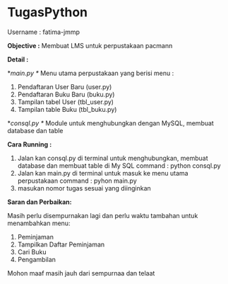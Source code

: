 # TugasPython
Username : fatima-jmmp

**Objective :**
Membuat LMS untuk perpustakaan pacmann

**Detail :**

**main.py \**
  Menu utama perpustakaan yang berisi menu :
  1. Pendaftaran User Baru (user.py)
  2. Pendaftaran Buku Baru (buku.py)
  3. Tampilan tabel User (tbl_user.py)
  4. Tampilan table Buku (tbl_buku.py)

**consql.py \**
Module untuk menghubungkan dengan MySQL, membuat database dan table 

**Cara Running :**

1. Jalan kan consql.py di terminal untuk menghubungkan, membuat database dan membuat table di My SQL
command : python consql.py
2. Jalan kan main.py di terminal untuk masuk ke menu utama perpustakaan
command : pyhon main.py
3. masukan nomor tugas sesuai yang diinginkan

**Saran dan Perbaikan:**

Masih perlu disempurnakan lagi dan perlu waktu tambahan untuk menambahkan menu:
1. Peminjaman
2. Tampilkan Daftar Peminjaman
3. Cari Buku 
4. Pengambilan

Mohon maaf masih jauh dari sempurnaa dan telaat


